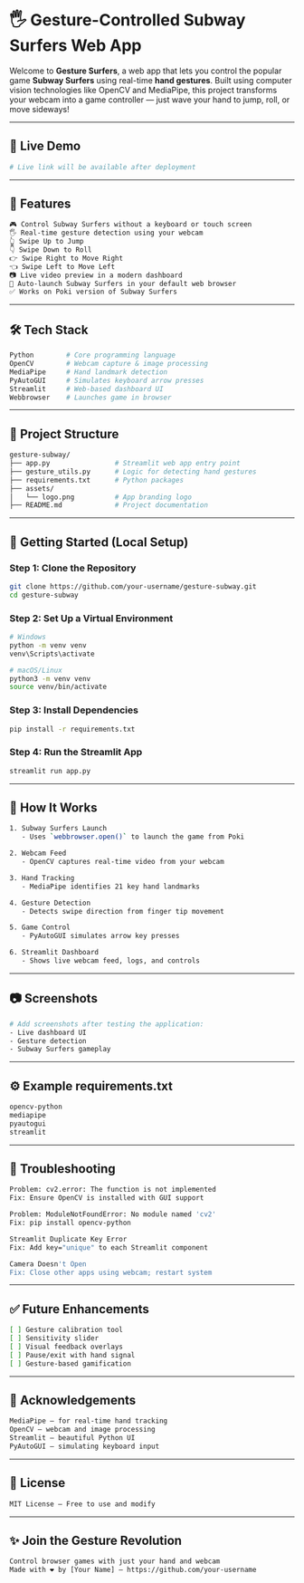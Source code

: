 # 🖐️ Gesture-Controlled Subway Surfers Web App

Welcome to **Gesture Surfers**, a web app that lets you control the popular game **Subway Surfers** using real-time **hand gestures**. Built using computer vision technologies like OpenCV and MediaPipe, this project transforms your webcam into a game controller — just wave your hand to jump, roll, or move sideways!

---

## 🚀 Live Demo
```bash
# Live link will be available after deployment
```

---

## 📸 Features
```bash
🎮 Control Subway Surfers without a keyboard or touch screen
🖐️ Real-time gesture detection using your webcam
👆 Swipe Up to Jump
👇 Swipe Down to Roll
👉 Swipe Right to Move Right
👈 Swipe Left to Move Left
📷 Live video preview in a modern dashboard
🔄 Auto-launch Subway Surfers in your default web browser
✅ Works on Poki version of Subway Surfers
```

---

## 🛠️ Tech Stack
```bash
Python        # Core programming language
OpenCV        # Webcam capture & image processing
MediaPipe     # Hand landmark detection
PyAutoGUI     # Simulates keyboard arrow presses
Streamlit     # Web-based dashboard UI
Webbrowser    # Launches game in browser
```

---

## 📁 Project Structure
```bash
gesture-subway/
├── app.py                # Streamlit web app entry point
├── gesture_utils.py      # Logic for detecting hand gestures
├── requirements.txt      # Python packages
├── assets/
│   └── logo.png          # App branding logo
├── README.md             # Project documentation
```

---

## 🧪 Getting Started (Local Setup)

### Step 1: Clone the Repository
```bash
git clone https://github.com/your-username/gesture-subway.git
cd gesture-subway
```

### Step 2: Set Up a Virtual Environment
```bash
# Windows
python -m venv venv
venv\Scripts\activate

# macOS/Linux
python3 -m venv venv
source venv/bin/activate
```

### Step 3: Install Dependencies
```bash
pip install -r requirements.txt
```

### Step 4: Run the Streamlit App
```bash
streamlit run app.py
```

---

## 🧠 How It Works
```bash
1. Subway Surfers Launch
   - Uses `webbrowser.open()` to launch the game from Poki

2. Webcam Feed
   - OpenCV captures real-time video from your webcam

3. Hand Tracking
   - MediaPipe identifies 21 key hand landmarks

4. Gesture Detection
   - Detects swipe direction from finger tip movement

5. Game Control
   - PyAutoGUI simulates arrow key presses

6. Streamlit Dashboard
   - Shows live webcam feed, logs, and controls
```

---

## 📷 Screenshots
```bash
# Add screenshots after testing the application:
- Live dashboard UI
- Gesture detection
- Subway Surfers gameplay
```

---

## ⚙️ Example requirements.txt
```txt
opencv-python
mediapipe
pyautogui
streamlit
```

---

## 🧩 Troubleshooting
```bash
Problem: cv2.error: The function is not implemented
Fix: Ensure OpenCV is installed with GUI support

Problem: ModuleNotFoundError: No module named 'cv2'
Fix: pip install opencv-python

Streamlit Duplicate Key Error
Fix: Add key="unique" to each Streamlit component

Camera Doesn't Open
Fix: Close other apps using webcam; restart system
```

---

## ✅ Future Enhancements
```bash
[ ] Gesture calibration tool
[ ] Sensitivity slider
[ ] Visual feedback overlays
[ ] Pause/exit with hand signal
[ ] Gesture-based gamification
```

---

## 👏 Acknowledgements
```bash
MediaPipe – for real-time hand tracking
OpenCV – webcam and image processing
Streamlit – beautiful Python UI
PyAutoGUI – simulating keyboard input
```

---

## 📜 License
```bash
MIT License – Free to use and modify
```

---

## ✨ Join the Gesture Revolution
```bash
Control browser games with just your hand and webcam
Made with ❤️ by [Your Name] — https://github.com/your-username
```

